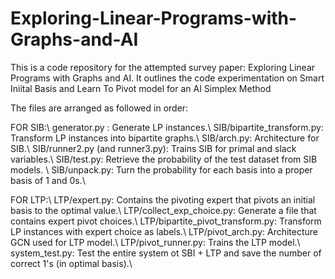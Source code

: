 # Exploring-Linear-Programs-with-Graphs-and-AI
This is a code repository for the attempted survey paper:  Exploring Linear Programs with Graphs and AI. It outlines the code experimentation on Smart Iniital Basis and Learn To Pivot model for an AI Simplex Method

The files are arranged as followed in order:

FOR SIB:\\
generator.py : Generate LP instances.\\
SIB/bipartite_transform.py: Transform LP instances into bipartite graphs.\\
SIB/arch.py: Architecture for SIB.\\
SIB/runner2.py (and runner3.py): Trains SIB for primal and slack variables.\\
SIB/test.py: Retrieve the probability of the test dataset from SIB models. \\
SIB/unpack.py: Turn the probability for each basis into a proper basis of 1 and 0s.\\

FOR LTP:\\
LTP/expert.py: Contains the pivoting expert that pivots an initial basis to the optimal value.\\
LTP/collect_exp_choice.py: Generate a file that contains expert pivot choices.\\
LTP/bipartite_pivot_transform.py: Transform LP instances with expert choice as labels.\\
LTP/pivot_arch.py: Architecture GCN used for LTP model.\\
LTP/pivot_runner.py: Trains the LTP model.\\
system_test.py: Test the entire system ot SBI + LTP and save the number of correct 1's (in optimal basis).\\
